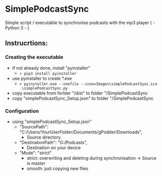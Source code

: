 # SimplePodcastSync
Simple script / executable to synchronise podcasts with the mp3 player ( - Python 3 - )

## Instrucrtions:
### Creating the executable
* if not already done, install "pyinstaller"
  * ``` > pip3 install pyinstaller ```
* use pyinstaller to create *.exe
  * ``` > pyinstaller.exe --onefile --icon=Images\simplePodcastSync.ico .\simplePodcastSync.py ```
* copy executable from forlder "/dist" to folder "/SimplePodcastSync
* copy "simplePodcastSync_Setup.json" to folder "/SimplePodcastSync  

### Configuration
* using "simplePodcastSync_Setup.json"
    * "SourcePath": "C:/Users/*YourUserFolder*/Documents/gPodder/Downloads",
        - Source directory
    * "DestinationPath": "G:/Podcasts",
        - Destination on your device
    * "Mode": "strict"
        - strict: overwriting and deleting during synchronisation -> Source is master
        - smooth: just copying new files